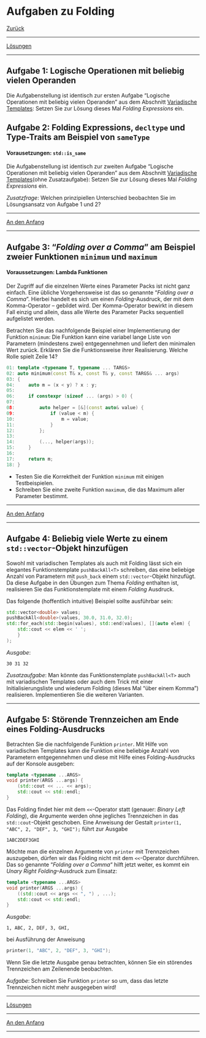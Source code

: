 # Aufgaben zu Folding

[Zurück](Exercises.md)

---

[Lösungen](Exercises_06_Folding.cpp)

---

## Aufgabe 1: Logische Operationen mit beliebig vielen Operanden

Die Aufgabenstellung ist identisch zur ersten Aufgabe
&ldquo;Logische Operationen mit beliebig vielen Operanden&rdquo;
aus dem Abschnitt [Variadische Templates](#Aufgaben-zu-variadischen-Templates):
Setzen Sie zur Lösung dieses Mal *Folding Expressions* ein.

## Aufgabe 2: Folding Expressions, `decltype` und Type-Traits am Beispiel von `sameType`

#### Vorausetzungen: `std::is_same`

Die Aufgabenstellung ist identisch zur zweiten Aufgabe
&ldquo;Logische Operationen mit beliebig vielen Operanden&rdquo;
aus dem Abschnitt [Variadische Templates](#Aufgaben-zu-variadischen-Templates)(ohne Zusatzaufgabe):
Setzen Sie zur Lösung dieses Mal *Folding Expressions* ein.

*Zusatzfrage*:
Welchen prinzipiellen Unterschied beobachten Sie im Lösungsansatz
von Aufgabe 1 und 2?

---

[An den Anfang](#aufgaben-zu-folding)

---

## Aufgabe 3: &ldquo;*Folding over a Comma*&rdquo; am Beispiel zweier Funktionen `minimum` und `maximum`

#### Voraussetzungen: Lambda Funktionen

Der Zugriff auf die einzelnen Werte eines Parameter Packs ist nicht ganz einfach.
Eine übliche Vorgehensweise ist das so genannte &ldquo;*Folding over a Comma*&rdquo;.
Hierbei handelt es sich um einen *Folding*-Ausdruck, der mit dem Komma-Operator &ndash; gebildet wird.
Der Komma-Operator bewirkt in diesem Fall einzig und allein, dass alle Werte des Parameter Packs sequentiell aufgelistet werden.

Betrachten Sie das nachfolgende Beispiel einer Implementierung der Funktion `minimum`:
Die Funktion kann eine variabel lange Liste von Parametern (mindestens zwei) entgegennehmen und liefert den minimalen Wert zurück.
Erklären Sie die Funktionsweise ihrer Realisierung. Welche Rolle spielt Zeile 14?

```cpp
01: template <typename T, typename ... TARGS>
02: auto minimum(const T& x, const T& y, const TARGS& ... args)
03: {
04:     auto m = (x < y) ? x : y;
05: 
06:     if constexpr (sizeof ... (args) > 0) {
07: 
08:         auto helper = [&](const auto& value) {
09:             if (value < m) {
10:                 m = value;
11:             }
12:         };
13: 
14:         (..., helper(args));
15:     }
16: 
17:     return m;
18: }
```

  * Testen Sie die Korrektheit der Funktion `minimum` mit einigen Testbeispielen.
  * Schreiben Sie eine zweite Funktion `maximum`, die das Maximum aller Parameter bestimmt.

---

[An den Anfang](#aufgaben-zu-folding)

---

## Aufgabe 4: Beliebig viele Werte zu einem `std::vector`-Objekt hinzufügen

Sowohl mit variadischen Templates als auch mit Folding lässt sich ein elegantes Funktionstemplate
`pushBackAll<T>` schreiben, das eine beliebige Anzahl von Parametern mit `push_back`
einem `std::vector`-Objekt hinzufügt.
Da diese Aufgabe in den Übungen zum Thema *Folding* enthalten ist,
realisieren Sie das Funktionstemplate mit einem *Folding* Ausdruck.

Das folgende (hoffentlich intuitive) Beispiel sollte ausführbar sein:

```cpp
std::vector<double> values;
pushBackAll<double>(values, 30.0, 31.0, 32.0);
std::for_each(std::begin(values), std::end(values), [](auto elem) {
    std::cout << elem << ' ';
    }
);
```

*Ausgabe*:

```
30 31 32
```

*Zusatzaufgabe*:
Man könnte das Funktionstemplate `pushBackAll<T>` auch mit variadischen Templates 
oder auch dem Trick mit einer Initialisierungsliste
und wiederum Folding (dieses Mal &ldquo;über einem Komma&rdquo;) realisieren.
Implementieren Sie die weiteren Varianten.

---

## Aufgabe 5: Störende Trennzeichen am Ende eines Folding-Ausdrucks

Betrachten Sie die nachfolgende Funktion `printer`.
Mit Hilfe von variadischen Templates kann die Funktion eine beliebige Anzahl von Parametern entgegennehmen
und diese mit Hilfe eines Folding-Ausdrucks auf der Konsole ausgeben:

```cpp
template <typename ...ARGS>
void printer(ARGS ...args) {
    (std::cout << ... << args);
    std::cout << std::endl;
}
```

Das Folding findet hier mit dem `<<`-Operator statt (genauer: *Binary Left Folding*),
die Argumente werden ohne jegliches Trennzeichen in das `std::cout`-Objekt geschoben.
Eine Anweisung der Gestalt `printer(1, "ABC", 2, "DEF", 3, "GHI");` führt zur Ausgabe

```
1ABC2DEF3GHI
```

Möchte man die einzelnen Argumente von `printer` mit Trennzeichen auszugeben,
dürfen wir das Folding nicht mit dem `<<`-Operator durchführen.
Das so genannte &ldquo;*Folding over a Comma*&ldquo; hilft jetzt weiter,
es kommt ein *Unary Right Folding*&ndash;Ausdruck zum Einsatz:

```cpp
template <typename ...ARGS>
void printer(ARGS ...args) {
    ((std::cout << args << ", ") , ...);
    std::cout << std::endl;
}
```

*Ausgabe*:

```
1, ABC, 2, DEF, 3, GHI,
```

bei Ausführung der Anweisung

```cpp
printer(1, "ABC", 2, "DEF", 3, "GHI");
```

Wenn Sie die letzte Ausgabe genau betrachten, können Sie ein störendes Trennzeichen am Zeilenende beobachten.

*Aufgabe*:
Schreiben Sie Funktion `printer` so um, dass das letzte Trennzeichen nicht mehr ausgegeben wird!

---

[Lösungen](Exercises_06_Folding.cpp)

---

[An den Anfang](#aufgaben-zu-folding)

---

